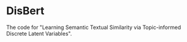 # DisBert


The code for "Learning Semantic Textual Similarity via Topic-informed Discrete Latent Variables".

